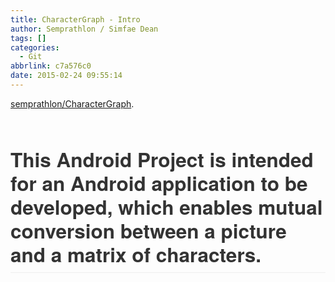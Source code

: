 ```yaml
---
title: CharacterGraph - Intro
author: Semprathlon / Simfae Dean
tags: []
categories:
  - Git
abbrlink: c7a576c0
date: 2015-02-24 09:55:14
---
```

<a href="https://github.com/semprathlon/CharacterGraph">semprathlon/CharacterGraph</a>.

&nbsp;
<h1 style="box-sizing: border-box; font-size: 2.25em; margin-top: 1em; margin-bottom: 16px; line-height: 1.2; position: relative; padding-bottom: 0.3em; border-bottom-width: 1px; border-bottom-style: solid; border-bottom-color: #eeeeee; color: #333333; font-family: 'Helvetica Neue', Helvetica, 'Segoe UI', Arial, freesans, sans-serif;">This Android Project is intended for an Android application to be developed, which enables mutual conversion between a picture and a matrix of characters.</h1>